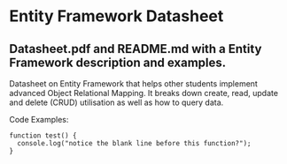 # Entity Framework Datasheet

## Datasheet.pdf and README.md with a Entity Framework description and examples.

Datasheet on Entity Framework that helps other students implement advanced Object Relational Mapping. It breaks down create, read, update and delete (CRUD) utilisation as well as how to query data.

Code Examples:
```
function test() {
  console.log("notice the blank line before this function?");
}
```
